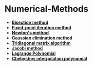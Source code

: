 # Numerical-Methods

  - [**Bisection method**](https://en.wikipedia.org/wiki/Bisection_method)<br/>
  - [**Fixed-point iteration method**](https://en.wikipedia.org/wiki/Fixed-point_iteration)<br/>
  - [**Newton's method**](https://en.wikipedia.org/wiki/Newton%27s_method)<br/>
  - [**Gaussian elimination method**](https://en.wikipedia.org/wiki/Gaussian_elimination)<br/>
  - [**Tridiagonal matrix algorithm**](https://en.wikipedia.org/wiki/Tridiagonal_matrix_algorithm)<br/>
  - [**Jacobi method**](https://en.wikipedia.org/wiki/Jacobi_method)<br/>
  - [**Lagrange Polynomial**](https://en.wikipedia.org/wiki/Lagrange_polynomial)<br/>
  - [**Chebyshev interpolation polynomial**](https://en.wikipedia.org/wiki/Chebyshev_polynomials)<br/>
  
  
